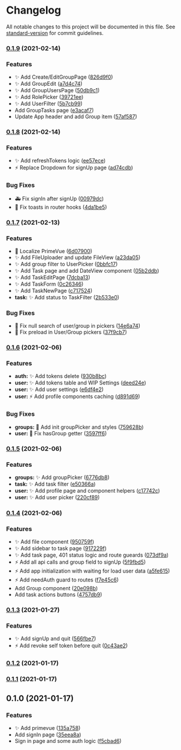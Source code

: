# Changelog

All notable changes to this project will be documented in this file. See [standard-version](https://github.com/conventional-changelog/standard-version) for commit guidelines.

### [0.1.9](https://github.com/Kolobok12309/My-auth_front/compare/v0.1.8...v0.1.9) (2021-02-14)


### Features

* :sparkles: Add Create/EditGroupPage ([826d9f0](https://github.com/Kolobok12309/My-auth_front/commit/826d9f0661608fd39577b7b4b7e6e25e047daad6))
* :sparkles: Add GroupEdit ([a7d4c74](https://github.com/Kolobok12309/My-auth_front/commit/a7d4c74dd409df53427ddeac778e946f8210473d))
* :sparkles: Add GroupUsersPage ([50db9c1](https://github.com/Kolobok12309/My-auth_front/commit/50db9c1443094f835c52ec8696d3081312f73069))
* :sparkles: Add RolePicker ([39721ee](https://github.com/Kolobok12309/My-auth_front/commit/39721ee04117b6f0733658edc8ba3eac3d9dc999))
* :sparkles: Add UserFilter ([5b7cb99](https://github.com/Kolobok12309/My-auth_front/commit/5b7cb993aae2e6e0032cd3b61fee9184f4293e49))
* Add GroupTasks page ([e3acaf7](https://github.com/Kolobok12309/My-auth_front/commit/e3acaf71ccaaa23812101b29691ff59098b1ddd5))
* Update App header and add Group item ([57af587](https://github.com/Kolobok12309/My-auth_front/commit/57af58728bde09950021cbfccd1af9dd07a3a116))

### [0.1.8](https://github.com/Kolobok12309/My-auth_front/compare/v0.1.7...v0.1.8) (2021-02-14)


### Features

* :sparkles: Add refreshTokens logic ([ee57ece](https://github.com/Kolobok12309/My-auth_front/commit/ee57ece6c91fae8d3924ab542655596361e2ba52))
* :zap: Replace Dropdown for signUp page ([ad74cdb](https://github.com/Kolobok12309/My-auth_front/commit/ad74cdbfb7fb74980eac367d7985e62427a5484c))


### Bug Fixes

* :ambulance: Fix signIn after signUp ([00979dc](https://github.com/Kolobok12309/My-auth_front/commit/00979dc29480db99561009a9a206b797922b116f))
* :bug: Fix toasts in router hooks ([4da1be5](https://github.com/Kolobok12309/My-auth_front/commit/4da1be53ef6988acd35f3e1b3588e409e6809f92))

### [0.1.7](https://github.com/Kolobok12309/My-auth_front/compare/v0.1.6...v0.1.7) (2021-02-13)


### Features

* :lipstick: Localize PrimeVue ([6d07900](https://github.com/Kolobok12309/My-auth_front/commit/6d07900baeefc934ebc01530f412b151e5717eb0))
* :sparkles: Add FileUploader and update FileView ([a23da05](https://github.com/Kolobok12309/My-auth_front/commit/a23da05d8b78941e932dd9693a06c1a49d352843))
* :sparkles: Add group filter to UserPicker ([0bbfc17](https://github.com/Kolobok12309/My-auth_front/commit/0bbfc17e777abf2f23e040bf049661186ac4b423))
* :sparkles: Add Task page and add DateView component ([05b2ddb](https://github.com/Kolobok12309/My-auth_front/commit/05b2ddb3c4731a1e66adcaa073db7fc178310b85))
* :sparkles: Add TaskEditPage ([7dcba13](https://github.com/Kolobok12309/My-auth_front/commit/7dcba139dd06207ae603bb390b2a8c8b8e262b63))
* :sparkles: Add TaskForm ([0c26346](https://github.com/Kolobok12309/My-auth_front/commit/0c26346dbe72a0146c51a1e727581adced32f4f2))
* :sparkles: Add TaskNewPage ([c717524](https://github.com/Kolobok12309/My-auth_front/commit/c7175249e97412be127b42ac7cc6ec22bf2534b4))
* **task:** :sparkles: Add status to TaskFilter ([2b533e0](https://github.com/Kolobok12309/My-auth_front/commit/2b533e0264ae404bc9632c821a7d1f3b6d94611a))


### Bug Fixes

* :bug: Fix null search of user/group in pickers ([14e6a74](https://github.com/Kolobok12309/My-auth_front/commit/14e6a7468bb8df845749efd626fce111a26e5125))
* :bug: Fix preload in User/Group pickers ([37f9cb7](https://github.com/Kolobok12309/My-auth_front/commit/37f9cb7f51b2d7e2c48a76319b243c590d886b99))

### [0.1.6](https://github.com/Kolobok12309/My-auth_front/compare/v0.1.5...v0.1.6) (2021-02-06)


### Features

* **auth:** :sparkles: Add tokens delete ([930b8bc](https://github.com/Kolobok12309/My-auth_front/commit/930b8bc8ce43211e0cc3e56262bdbf0346351fc7))
* **user:** :sparkles: Add tokens table and WIP Settings ([deed24e](https://github.com/Kolobok12309/My-auth_front/commit/deed24e70707e8efd2199a4a6484915db99d1c1f))
* **user:** :sparkles: Add user settings ([e6df4e2](https://github.com/Kolobok12309/My-auth_front/commit/e6df4e2c59306e544dfcd3b49b77eaed9aa73f14))
* **user:** :zap: Add profile components caching ([d891d69](https://github.com/Kolobok12309/My-auth_front/commit/d891d69e7d95d51211e4d409ee07e706f7fcc6e4))


### Bug Fixes

* **groups:** :bug: Add init groupPicker and styles ([759628b](https://github.com/Kolobok12309/My-auth_front/commit/759628babf8d427fd4fb48d27197644e3ab8e604))
* **user:** :bug: Fix hasGroup getter ([3597ff6](https://github.com/Kolobok12309/My-auth_front/commit/3597ff64d443fda5cab7d25527e4a1f74baffe61))

### [0.1.5](https://github.com/Kolobok12309/My-auth_front/compare/v0.1.4...v0.1.5) (2021-02-06)


### Features

* **groups:** :sparkles: Add groupPicker ([6776db8](https://github.com/Kolobok12309/My-auth_front/commit/6776db8ca1c21cfc658890f7e9d5c29fd39dd33b))
* **task:** :sparkles: Add task filter ([e50366a](https://github.com/Kolobok12309/My-auth_front/commit/e50366aa18a6cd54e587a5fcb4e92519d899b052))
* **user:** :sparkles: Add profile page and component helpers ([c17742c](https://github.com/Kolobok12309/My-auth_front/commit/c17742ce54f075381690d8b9dec302c37f430be3))
* **user:** :sparkles: Add user picker ([220cf89](https://github.com/Kolobok12309/My-auth_front/commit/220cf8956f77f55a5fbd3ec6fd99fa6fe113aaf1))

### [0.1.4](https://github.com/Kolobok12309/My-auth_front/compare/v0.1.3...v0.1.4) (2021-02-06)


### Features

* :sparkles: Add file component ([950759f](https://github.com/Kolobok12309/My-auth_front/commit/950759fb92d2f703923e474d8c5bc5ebfa6ee1a8))
* :sparkles: Add sidebar to task page ([917229f](https://github.com/Kolobok12309/My-auth_front/commit/917229fb3aaa09dbab341b02a3fa6606f8930c18))
* :sparkles: Add task page, 401 status logic and route gueards ([073df9a](https://github.com/Kolobok12309/My-auth_front/commit/073df9acc5be0c8690e3ee3ea21e93f24a4f660a))
* :zap: Add all api calls and group field to signUp ([5f9fbd5](https://github.com/Kolobok12309/My-auth_front/commit/5f9fbd51f3a416c25587c9550f2039612a0b967b))
* :zap: Add app initialization with waiting for load user data ([a5fe615](https://github.com/Kolobok12309/My-auth_front/commit/a5fe6155ec9f6861a68731da6911e1aebeacae27))
* :zap: Add needAuth guard to routes ([f7e45c6](https://github.com/Kolobok12309/My-auth_front/commit/f7e45c63ceed68014747f26f6fa3ac0d7be21643))
* Add Group component ([20e098b](https://github.com/Kolobok12309/My-auth_front/commit/20e098b35ecc1168055889b111b6b04cd80716d8))
* Add task actions buttons ([4757db9](https://github.com/Kolobok12309/My-auth_front/commit/4757db9c16a2e8b09d7629494022668b70881d49))

### [0.1.3](https://github.com/Kolobok12309/My-auth_front/compare/v0.1.2...v0.1.3) (2021-01-27)


### Features

* :sparkles: Add signUp and quit ([566fbe7](https://github.com/Kolobok12309/My-auth_front/commit/566fbe782643ac1bf8066e2e6379045ed10236da))
* :zap: Add revoke self token before quit ([0c43ae2](https://github.com/Kolobok12309/My-auth_front/commit/0c43ae20b3d9807eefa5629103e00fc3d3b7cdb1))

### [0.1.2](https://github.com/Kolobok12309/My-auth_front/compare/v0.1.1...v0.1.2) (2021-01-17)

### [0.1.1](https://github.com/Kolobok12309/My-auth_front/compare/v0.1.0...v0.1.1) (2021-01-17)

## 0.1.0 (2021-01-17)


### Features

* :sparkles: Add primevue ([135a758](https://github.com/Kolobok12309/My-auth_front/commit/135a758c3d61cfdbe768f979fc8473008db7a34a))
* Add signIn page ([35eea8a](https://github.com/Kolobok12309/My-auth_front/commit/35eea8a57fd0401b2839c8e2611167ea310f29c4))
* Sign in page and some auth logic ([f5cbad6](https://github.com/Kolobok12309/My-auth_front/commit/f5cbad6cade321b66897d9030f31554559196e5d))
